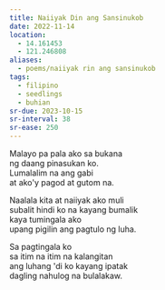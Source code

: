 ```yaml
---
title: Naiiyak Din ang Sansinukob
date: 2022-11-14
location:
  - 14.161453
  - 121.246808
aliases:
  - poems/naiiyak rin ang sansinukob
tags:
  - filipino
  - seedlings
  - buhian
sr-due: 2023-10-15
sr-interval: 38
sr-ease: 250
---
```

Malayo pa pala ako sa bukana  
ng daang pinasukan ko.  
Lumalalim na ang gabi  
at ako'y pagod at gutom na.  

Naalala kita at naiiyak ako muli  
subalit hindi ko na kayang bumalik  
kaya tumingala ako  
upang pigilin ang pagtulo ng luha.

Sa pagtingala ko  
sa itim na itim na kalangitan  
ang luhang 'di ko kayang ipatak  
dagling nahulog na bulalakaw.